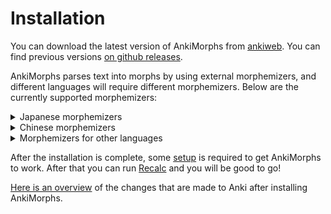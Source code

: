 # Installation

You can download the latest version of AnkiMorphs from [ankiweb](https://ankiweb.net/shared/info/472573498). You can
find
previous versions [on github releases](https://github.com/mortii/anki-morphs/releases).

AnkiMorphs parses text into morphs by using external morphemizers, and different languages will require different
morphemizers. Below are the currently supported morphemizers:

<details>
  <summary>Japanese morphemizers</summary>

> Japanese has two available morphemizers:
>
>- [MeCab](https://en.wikipedia.org/wiki/MeCab) morphemizer (recommended)  
   This can be added by installing the [ankimorphs-japanese-mecab](https://ankiweb.net/shared/info/1974309724) companion
   add-on (installation code: `1974309724`). Once this add-on has been installed and Anki has been restarted, the
   morphemizer will show up as the option `AnkiMorphs: Japanese`
>
>- [install spaCy](installation/installing-spacy.md) with Japanese models

</details>

<details>
  <summary>Chinese morphemizers</summary>

> Chinese has two available morphemizers:
>
>- [Jieba](https://github.com/fxsjy/jieba?tab=readme-ov-file#jieba-1) morphemizer (recommended)  
   This can be added by installing the [ankimorphs-chinese-jieba](https://ankiweb.net/shared/info/1857311956) companion
   add-on (installation code: `1857311956`). Once this add-on has been installed and Anki has been restarted, the
   morphemizer will show up as the option `AnkiMorphs: Chinese`
>
>- [install spaCy](installation/installing-spacy.md) with Chinese models

</details>

<details>
  <summary>Morphemizers for other languages</summary>

> For other languages you can [install spaCy](installation/installing-spacy.md), which currently supports:
>
>Catalan, Chinese, Croatian, Danish, Dutch, English, Finnish, French, German, Greek (Modern), Italian, Japanese, Korean,
> Lithuanian, Macedonian, Norwegian (Bokmål), Polish, Portuguese, Romanian, Russian, Slovenian, Spanish, Swedish,
> Ukrainian.
</details>

After the installation is complete, some [setup](setup.md) is required to get AnkiMorphs to work. After that you can
run [Recalc](usage/recalc.md) and you will be good to go!

[Here is an overview](installation/changes-to-anki.md) of the changes that are made to Anki after installing AnkiMorphs.